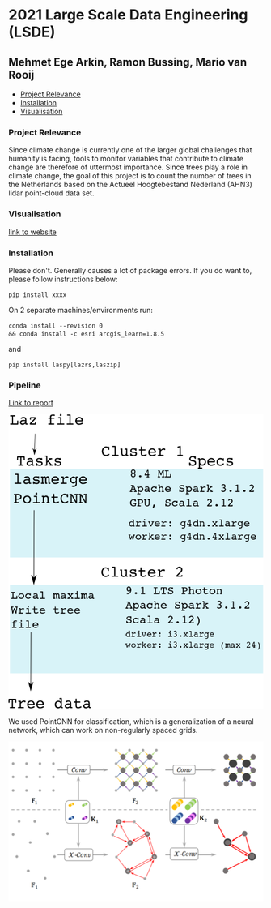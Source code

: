 # 2021 Large Scale Data Engineering (LSDE)
## Mehmet Ege Arkin, Ramon Bussing, Mario van Rooij


- [Project Relevance](#project-relevance)
- [Installation](#installation)
- [Visualisation](https://ram0nb.github.io/2021_LSDE/)

### Project Relevance
Since climate change is currently one of the larger global challenges that humanity is facing, tools to monitor variables
that contribute to climate change are therefore of uttermost importance. Since trees play a role in climate change, the
goal of this project is to count the number of trees in the Netherlands based on the Actueel Hoogtebestand Nederland
(AHN3) lidar point-cloud data set.

### Visualisation
[link to website](https://ram0nb.github.io/2021_LSDE/)

### Installation
Please don't. Generally causes a lot of package errors. If you do want to, please follow instructions below:

```
pip install xxxx
```

On 2 separate machines/environments run:

```
conda install --revision 0 
&& conda install -c esri arcgis_learn=1.8.5
```

and 

```
pip install laspy[lazrs,laszip]
```

### Pipeline
[Link to report](Report.pdf)

![Pipeline](pictures/drawing_new.png)

We used PointCNN for classification, which is a generalization of a neural network, which can work on non-regularly spaced grids.

![PointCNN](pictures/pointcnn.png)

<!-- ---------------
- Cluster 1
    - 8.4 ML
    - Apache Spark 3.1.2
    - GPU, Scala 2.12
    - Driver: g4dn.xlarge
    - Worker: g4dn.4xlarge
#### Laz file
#### &#8595;
#### lasmerge
#### &#8595;
#### PointCNN
![PointCNN result](/assets/images/pointCNN.png)

--------------

- Cluster 2
    - 9.1 LTS Photon
    - Apache Spark 3.1.2
    - Scala 2.12
    - Driver: i3.xlarge
    - Worker: i3.xlarge (max24)


-------------- -->


